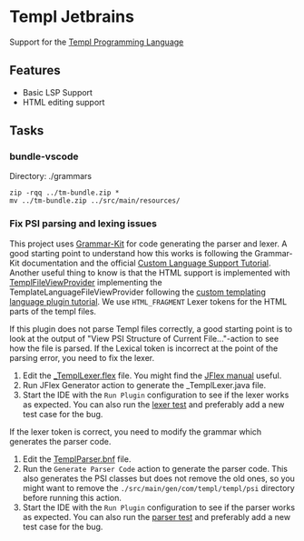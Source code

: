 # Templ Jetbrains

<!-- Plugin description -->
Support for the [Templ Programming Language](https://templ.guide/)

## Features
- Basic LSP Support
- HTML editing support
<!-- Plugin description end -->

## Tasks

### bundle-vscode

Directory: ./grammars

```
zip -rqq ../tm-bundle.zip *
mv ../tm-bundle.zip ../src/main/resources/
```

### Fix PSI parsing and lexing issues

This project uses [Grammar-Kit](https://github.com/JetBrains/Grammar-Kit) for code generating the parser and lexer. A good starting point to understand how this works is following the Grammar-Kit documentation and the official [Custom Language Support Tutorial](https://plugins.jetbrains.com/docs/intellij/custom-language-support-tutorial.html). Another useful thing to know is that the HTML support is implemented with [TemplFileViewProvider](./src/main/kotlin/com/templ/templ/file/TemplFileViewProvider.kt) implementing the TemplateLanguageFileViewProvider following the [custom templating language plugin tutorial](https://intellij-support.jetbrains.com/hc/en-us/community/posts/206765105-Tutorial-Custom-templating-language-plugin). We use `HTML_FRAGMENT` Lexer tokens for the HTML parts of the templ files.

If this plugin does not parse Templ files correctly, a good starting point is to look at the output of "View PSI Structure of Current File..."-action to see how the file is parsed. If the Lexical token is incorrect at the point of the parsing error, you need to fix the lexer.

1. Edit the [_TemplLexer.flex](./src/main/grammar/_TemplLexer.flex) file. You might find the [JFlex manual](https://jflex.de/manual.html) useful.
2. Run JFlex Generator action to generate the _TemplLexer.java file.
3. Start the IDE with the `Run Plugin` configuration to see if the lexer works as expected. You can also run the [lexer test](./src/test/kotlin/com/templ/templ/parsing/TemplLexerTest.kt) and preferably add a new test case for the bug.

If the lexer token is correct, you need to modify the grammar which generates the parser code.

1. Edit the [TemplParser.bnf](./src/main/grammar/Templ.bnf) file.
2. Run the `Generate Parser Code` action to generate the parser code. This also generates the PSI classes but does not remove the old ones, so you might want to remove the `./src/main/gen/com/templ/templ/psi` directory before running this action.
3. Start the IDE with the `Run Plugin` configuration to see if the parser works as expected. You can also run the [parser test](./src/test/kotlin/com/templ/templ/parsing/TemplParsingTest.kt) and preferably add a new test case for the bug.
